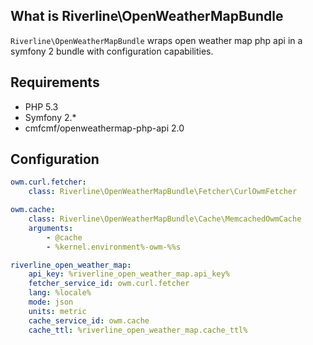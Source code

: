 ## What is Riverline\OpenWeatherMapBundle

``Riverline\OpenWeatherMapBundle`` wraps open weather map php api in a symfony 2 bundle with configuration capabilities.

## Requirements

* PHP 5.3
* Symfony 2.*
* cmfcmf/openweathermap-php-api 2.0

## Configuration

```yml
owm.curl.fetcher:
    class: Riverline\OpenWeatherMapBundle\Fetcher\CurlOwmFetcher

owm.cache:
    class: Riverline\OpenWeatherMapBundle\Cache\MemcachedOwmCache
    arguments:
        - @cache
        - %kernel.environment%-owm-%%s

riverline_open_weather_map:
    api_key: %riverline_open_weather_map.api_key%
    fetcher_service_id: owm.curl.fetcher
    lang: %locale%
    mode: json
    units: metric
    cache_service_id: owm.cache
    cache_ttl: %riverline_open_weather_map.cache_ttl%
```
